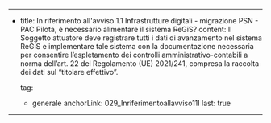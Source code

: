 ---
  - title: In riferimento all'avviso 1.1 Infrastrutture digitali - migrazione PSN - PAC Pilota, è necessario alimentare il sistema ReGiS?
    content: Il Soggetto attuatore deve registrare tutti i dati di avanzamento nel sistema ReGiS e implementare tale sistema con la documentazione necessaria per consentire l’espletamento dei controlli amministrativo-contabili a norma dell’art. 22 del Regolamento (UE) 2021/241, compresa la raccolta dei dati sul “titolare effettivo”.

    tag:
      - generale
    anchorLink: 029_Inriferimentoallavviso11I
    last: true
---